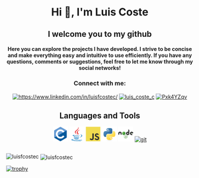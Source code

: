 <h1 align="center">Hi 👋, I'm Luis Coste</h1>
<h2 align="center">I welcome you to my github</h2>
<h4 align="center">Here you can explore the projects I have developed. I strive to be concise and make everything easy and intuitive to use efficiently. If you have any questions, comments or suggestions, feel free to let me know through my social networks!</h4>

<h3 align="center">Connect with me:</h3>
<p align="center">
<a href="https://www.linkedin.com/in/luisfcostec/" target="blank"><img align="center" src="https://raw.githubusercontent.com/rahuldkjain/github-profile-readme-generator/master/src/images/icons/Social/linked-in-alt.svg" alt="https://www.linkedin.com/in/luisfcostec/" height="30" width="40" /></a>
<a href="https://instagram.com/luis_coste_c" target="blank"><img align="center" src="https://raw.githubusercontent.com/rahuldkjain/github-profile-readme-generator/master/src/images/icons/Social/instagram.svg" alt="luis_coste_c" height="30" width="40" /></a>
<a href="https://discord.gg/Pxk4YZqv" target="blank"><img align="center" src="https://raw.githubusercontent.com/rahuldkjain/github-profile-readme-generator/master/src/images/icons/Social/discord.svg" alt="Pxk4YZqv" height="30" width="40" /></a>
</p>

<h2 align="center">Languages and Tools</h2>
<p align="center"> 
<a href="https://www.cprogramming.com/" target="_blank" rel="noreferrer"><img src="https://raw.githubusercontent.com/devicons/devicon/master/icons/c/c-original.svg" alt="c" width="40" height="40"/></a>
<a href="https://www.java.com" target="_blank" rel="noreferrer"><img src="https://raw.githubusercontent.com/devicons/devicon/master/icons/java/java-original.svg" alt="java" width="40" height="40"/></a> 
<a href="https://developer.mozilla.org/en-US/docs/Web/JavaScript" target="_blank" rel="noreferrer"><img src="https://raw.githubusercontent.com/devicons/devicon/master/icons/javascript/javascript-original.svg" alt="javascript" width="40" height="40"/></a> 
<a href="https://www.python.org" target="_blank" rel="noreferrer"><img src="https://raw.githubusercontent.com/devicons/devicon/master/icons/python/python-original.svg" alt="python" width="40" height="40"/></a>
<a href="https://nodejs.org" target="_blank" rel="noreferrer"><img src="https://raw.githubusercontent.com/devicons/devicon/master/icons/nodejs/nodejs-original-wordmark.svg" alt="nodejs" width="40" height="40"/></a>
<a href="https://git-scm.com/" target="_blank" rel="noreferrer"><img src="https://www.vectorlogo.zone/logos/git-scm/git-scm-icon.svg" alt="git" width="40" height="40"/></a> 
  </p>

<h2></h2>
<p><img align="left" src="https://github-readme-stats.vercel.app/api/top-langs?username=luisfcostec&show_icons=true&locale=en&layout=compact" alt="luisfcostec" /></p>
<p>&nbsp;<img align="center" src="https://github-readme-stats.vercel.app/api?username=luisfcostec&show_icons=true&locale=en" alt="luisfcostec" /></p>

[![trophy](https://github-profile-trophy.vercel.app/?username=luisfcostec&theme=flat)](https://github.com/ryo-ma/github-profile-trophy)


